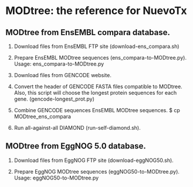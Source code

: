 # MODtree: the reference for NuevoTx

## MODtree from EnsEMBL compara database. 

1. Download files from EnsEMBL FTP site (download-ens_compara.sh)

2. Prepare EnsEMBL MODtree sequences (ens_compara-to-MODtree.py).
   Usage: ens_compara-to-MODtree.py <downloaded ensembl compara directory> <ensembl version>

3. Download files from GENCODE website. 

4. Convert the header of GENCODE FASTA files compatible to MODtree.
  Also, this script will choose the longest protein sequences for each gene.
  (gencode-longest_prot.py)

5. Combine GENCODE sequences EnsEMBL MODtree sequences. 
  $ cp MODtree_ens_compara

6. Run all-against-all DIAMOND (run-self-diamond.sh).

## MODtree from EggNOG 5.0 database. 


1. Download files from EggNOG FTP site (download-eggNOG50.sh).

2. Prepare EggNOG MODtree sequences (eggNOG50-to-MODtree.py).
   Usage: eggNOG50-to-MODtree.py <downloaded eggNOG50 directory>
